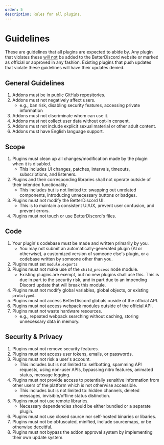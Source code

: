 ```yaml
---
order: 5
description: Rules for all plugins.
---
```


# Guidelines

These are guidelines that all plugins are expected to abide by. Any plugin that violates these <u>will not</u> be added to the BetterDiscord website or marked as official or approved in any fashion. Existing plugins that push updates that violate these guidelines will have their updates denied.

## General Guidelines

1. Addons must be in public GitHub repositories.
1. Addons must not negatively affect users.
   - e.g., ban risk, disabling security features, accessing private information
1. Addons must not discriminate whom can use it.
1. Addons must not collect user data without opt-in consent.
1. Addons must not include explicit sexual material or other adult content.
1. Addons must have English language support.


## Scope
1. Plugins must clean up all changes/modification made by the plugin when it is disabled.
   - This includes UI changes, patches, intervals, timeouts, subscriptions, and listeners.
1. Plugins and their corresponding libraries shall not operate outside of their intended functionality.
   - This includes but is not limited to: swapping out unrelated components, introducing unnecessary buttons or badges.
1. Plugins must not modify the BetterDiscord UI.
   - This is to maintain a consistent UI/UX, prevent user confusion, and prevent errors.
1. Plugins must not touch or use BetterDiscord's files.


## Code

1. Your plugin's codebase must be made and written primarily by you.
   - You may not submit an automatically-generated plugin (AI or otherwise), a customized version of someone else's plugin, or a codebase written by someone other than you.
1. Plugins must set `module.exports`
1. Plugins must not make use of the `child_process` node module.
   - Existing plugins are exempt, but no new plugins shall use this. This is due in part to the security risk, and in part due to an impending Discord update that will break this module.
1. Plugins must not modify global variables, global objects, or existing `prototype`s.
1. Plugins must not access BetterDiscord globals ouside of the official API.
1. Plugins must not access webpack modules outside of the official API.
1. Plugins must not waste hardware resources.
    - e.g., repeated webpack searching without caching, storing unnecessary data in memory.


## Security & Privacy

1. Plugins must not remove security features.
1. Plugins must not access user tokens, emails, or passwords.
1. Plugins must not risk a user's account.
    - This includes but is not limited to: selfbotting, spamming API requests, using non-user APIs, bypassing nitro features, animated status, message logging.
1. Plugins must not provide access to potentially sensitive information from other users of the platform which is not otherwise accessible.
    - This includes but is not limited to: hidden channels, deleted messages, invisible/offline status distinction.
1. Plugins must not use remote libraries.
   - Necessary dependencies should be either bundled or a separate plugin.
1. Plugins must not use closed source nor self-hosted binaries or libaries.
1. Plugins must not be obfuscated, minified, include sourcemaps, or be otherwise deceitful.
1. Plugins must not bypass the addon approval system by implementing their own update system.